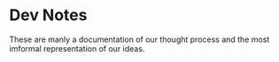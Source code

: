# Dev Notes

These are manly a documentation of our thought process and the most imformal representation of our ideas. 